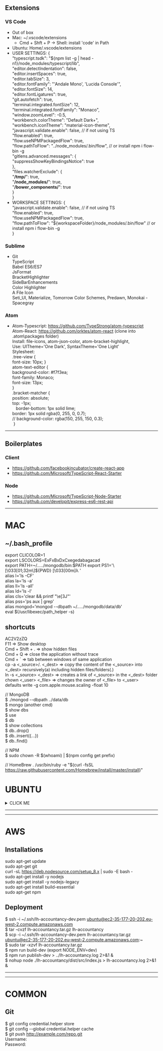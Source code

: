 

## Extensions ##

### VS Code ###
- Out of box
- Mac: ~/.vscode/extensions
  - Cmd + Shft + P -> Shell: install 'code' in Path
- Ubuntu: Home/.vscode/extensions
- USER SETTINGS: {  
    "typescript.tsdk": "${npm list -g | head -n1}/node_modules/typescript/lib",  
    "editor.detectIndentation": false,  
    "editor.insertSpaces": true,  
    "editor.tabSize": 3,  
    "editor.fontFamily": "'Andale Mono', 'Lucida Console'",  
    "editor.fontSize": 14,  
    "editor.fontLigatures": true,  
    "git.autofetch": true,  
    "terminal.integrated.fontSize": 12,  
    "terminal.integrated.fontFamily": "Monaco",  
    "window.zoomLevel": -0.5,  
    "workbench.colorTheme": "Default Dark+",  
    "workbench.iconTheme": "material-icon-theme",  
    "javascript.validate.enable": false, // if not using TS  
    "flow.enabled": true,  
    "flow.useNPMPackagedFlow": true,  
    "flow.pathToFlow": "../node_modules/.bin/flow", // or install npm i flow-bin -g  
    "gitlens.advanced.messages": {  
      "suppressShowKeyBindingsNotice": true  
   },  
   "files.watcherExclude": {  
      "**/tmp/**": true,  
      "**/node_modules/**": true,  
      "**/bower_components/**": true  
   }  
  }
- WORKSPACE SETTINGS: {  
    "javascript.validate.enable": false, // if not using TS  
    "flow.enabled": true,  
    "flow.useNPMPackagedFlow": true,  
    "flow.pathToFlow": "${workspaceFolder}/node_modules/.bin/flow" // or install npm i flow-bin -g  
  }

### Sublime ###
- Git  
TypeScript  
Babel ES6/ES7  
JsFormat  
BracketHighlighter  
SideBarEnhancements  
Color Highlighter  
A File Icon  
Seti_UI, Materialize, Tomorrow Color Schemes, Predawn, Monokai - Spacegray  

### Atom ###
- Atom-Typescript: https://github.com/TypeStrong/atom-typescript  
Atom-React: https://github.com/orktes/atom-react (clone into .atom\packages folder)  
Install: file-icons, atom-json-color, atom-bracket-highlight,  
Use: UITheme='One Dark', SyntaxTheme='One Light'  
Stylesheet:  
  .tree-view {  
    font-size: 10px; 
  }  
  atom-text-editor {  
    background-color: #f7f3ea;  
    font-family: Monaco;  
    font-size: 13px;  
  }  
  .bracket-matcher {  
    position: absolute;  
    top: -1px;  
    border-bottom: 1px solid lime;  
    border: 1px solid rgba(0, 255, 0, 0.7);  
    // background-color: rgba(150, 255, 150, 0.3);  
  }  

- - - -

## Boilerplates ##

### Client ###
- https://github.com/facebookincubator/create-react-app
- https://github.com/Microsoft/TypeScript-React-Starter

### Node ###
- https://github.com/Microsoft/TypeScript-Node-Starter
- https://github.com/developit/express-es6-rest-api


- - - -

# MAC #

## ~/.bash_profile ##
export CLICOLOR=1  
export LSCOLORS=ExFxBxDxCxegedabagacad  
export PATH=~/...../mongodb/bin:$PATH  
export PS1='\[\033[01;32m\]${PWD} \[\033[00m\]λ '  
alias l='ls -CF'  
alias la='ls -a'  
alias ll='ls -all'  
alias ld='ls -l'  
alias cls='clear && printf "\e[3J"'  
alias pss='ps aux | grep'  
alias mongod='mongod --dbpath ~/...../mongodb/data/db'  
eval $(/usr/libexec/path_helper -s)  

## shortcuts ##
AC2V2zZQ  
F11	=> Show desktop  
Cmd + Shift + . => show hidden files  
Cmd + Q 	=> close the application without trace  
Cmd + \`		=> tab between windows of same application  
cp -a <_source>/. <_dest> => copy the content of the <_source> into <_dest> recursively(a) including hidden files/folders(.)  
ln -s <_source> <_dest>	=> creates a link of <_source> in the <_dest> folder  
chown <_user> <_file> => changes the owner of <_file> to <_user>  
defaults write -g com.apple.mouse.scaling -float 10  

// MongoDB  
$ ./mongod --dbpath ../data/db  
$ mongo (another cmd)  
$ show dbs  
$ use <db>  
$ db  
$ show collections  
$ db.<collection>.drop()  
$ db.<collection>.insert({…})  
$ db.<collection>.find()  

// NPM  
$ sudo chown -R $(whoami) <path> | $(npm config get prefix)  

// HomeBrew . 
/usr/bin/ruby -e "$(curl -fsSL https://raw.githubusercontent.com/Homebrew/install/master/install)"  


# UBUNTU #

<details><summary>CLICK ME</summary>

## ~/.bashrc ##
'# alias l='ls -CF'  
'# alias la='ls -a'  
'# alias ll='ls -all'  
alias ld='ls -l'  
alias cls='clear && reset'  
PS1='\[\033[01;32m\]${PWD} \[\033[00m\]\$ '

## Programs ##
Gnome Tweaks, Gnome Global Application Menu, Docky (No need for Unity or Dash-to-dock),  
GIMP, VLC, K3b,  
Terminator,  
GParted, KDE Partition Manager, UNetbootin,  
https://atom.io, 

## Scripts ##
- sudo apt-get update  
- NodeJs: sudo apt-get install nodejs (may noy install the latest version)  
  curl -sL https://deb.nodesource.com/setup_8.x | sudo -E bash -  
  sudo apt-get install -y nodejs  
  sudo apt-get install nodejs-legacy  
- NPM: sudo apt-get install npm  
- GIT: sudo apt-get install git  
- Chrome: sudo apt-get install google-chrome-stable
- D (ntfs):  
sudo mkdir -p /media/c  
sudo fdisk -l (ex: sda3 is our D drive)  
sudo mount -t ntfs -o nls=utf8,umask=0222 /dev/sda3 /media/c  
- if there is a problem w/ icons:  
/usr/share/pixmaps/ or /usr/share/applications/ and open related files.  
- Printer: download drivers from http://support.brother.com/g/b/producttop.aspx?c=eu_ot&lang=en&prod=dcp9055cdn_eu_as  
ipp://192.168.1.9/ipp for the URI of the wifi printer (http://localhost:631/printers for administrations)  

## Terminator ##
- Profiles -> default -> Colours -> Built-in Schemes: Gruvbox dark  
- First open terminator and set the window size according to your need and comfort.  
Right click and go to preference and then to layout.  
Click on the terminal name under window and then save the layout.  
Thats it, It will open the terminator in the same size, as you have set up, next time you open it.  
- ~home/.config/terminator/config:  
[global_config]
  suppress_multiple_term_dialog = True
  title_font = Sans 8
[keybindings]
[layouts]
  [[default]]
    [[[child0]]]
      fullscreen = False
      last_active_term = 99a44a5b-9cc5-4c49-bdc8-6cac012dcfb8
      last_active_window = True
      maximised = False
      order = 0
      parent = ""
      position = 0:0
      size = 1912, 425
      title = /bin/bash
      type = Window
    [[[terminal1]]]
      order = 0
      parent = child0
      profile = default
      type = Terminal
      uuid = 99a44a5b-9cc5-4c49-bdc8-6cac012dcfb8
[plugins]
[profiles]
  [[default]]
    background_color = "#282828"
    background_darkness = 0.95
    background_type = transparent
    copy_on_selection = True
    cursor_color = "#aaaaaa"
    cursor_shape = ibeam
    font = Monospace 9
    foreground_color = "#ffffff"
    show_titlebar = False
    use_system_font = False

## Konsole ##
~/.config/konsolerc  
[Desktop Entry]
DefaultProfile=Default.profile
[Favorite Profiles]
Favorites=
[MainWindow]
Height 1080=480
Width 1920=1298
[TabBar]
ShowQuickButtons=true
TabBarVisibility=ShowTabBarWhenNeeded

~/.local/share/konsole/Default.profile  
[Appearance]
ColorScheme=Breeze
[General]
Name=Default
Parent=FALLBACK/


## Sublime Text 3 ##
- sudo add-apt-repository ppa:webupd8team/sublime-text-3
- sudo apt-get update
- sudo apt-get install sublime-text-installer  

## Docky ##
Open gconf-editor. Navigate to */apps/docky-2/Docky/Items/DockyItem/*. Change *Hue* to 1 DockyItemCommand to *gksu nautilus /usr/share/applications*. Click on your Docky Anchor. Type in your password. Navigate to the program icon you would like to change.  


## Plasma ##

edit */usr/share/plasma/layout-templates/org.kde.plasma.desktop.defaultPanel/contents/layout.js*:  
var panel = new Panel
var panelScreen = panel.screen
var freeEdges = {"bottom": true, "top": true, "left": true, "right": true}

for (i = 0; i < panelIds.length; ++i) {
    var tmpPanel = panelById(panelIds[i])
    if (tmpPanel.screen == panelScreen) {
        // Ignore the new panel
        if (tmpPanel.id != panel.id) {
            freeEdges[tmpPanel.location] = false;
        }
    }
}

if (freeEdges["bottom"] == true) {
    panel.location = "bottom";
} else if (freeEdges["top"] == true) {
    panel.location = "top";
} else if (freeEdges["left"] == true) {
    panel.location = "left";
} else if (freeEdges["right"] == true) {
    panel.location = "right";
} else {
    // There is no free edge, so leave the default value
    panel.location = "top";
}

panel.height = gridUnit * 2

var kickoff = panel.addWidget("org.kde.plasma.kickoff")
kickoff.currentConfigGroup = ["Shortcuts"]
kickoff.writeConfig("global", "Alt+F1")

//panel.addWidget("org.kde.plasma.showActivityManager")
panel.addWidget("org.kde.plasma.pager")
panel.addWidget("org.kde.plasma.taskmanager")

/* Next up is determining whether to add the Input Method Panel
 * widget to the panel or not. This is done based on whether
 * the system locale's language id is a member of the following
 * white list of languages which are known to pull in one of
 * our supported IME backends when chosen during installation
 * of common distributions. */

var langIds = ["as",    // Assamese
               "bn",    // Bengali
               "bo",    // Tibetan
               "brx",   // Bodo
               "doi",   // Dogri
               "gu",    // Gujarati
               "hi",    // Hindi
               "ja",    // Japanese
               "kn",    // Kannada
               "ko",    // Korean
               "kok",   // Konkani
               "ks",    // Kashmiri
               "lep",   // Lepcha
               "mai",   // Maithili
               "ml",    // Malayalam
               "mni",   // Manipuri
               "mr",    // Marathi
               "ne",    // Nepali
               "or",    // Odia
               "pa",    // Punjabi
               "sa",    // Sanskrit
               "sat",   // Santali
               "sd",    // Sindhi
               "si",    // Sinhala
               "ta",    // Tamil
               "te",    // Telugu
               "th",    // Thai
               "ur",    // Urdu
               "vi",    // Vietnamese
               "zh_CN", // Simplified Chinese
               "zh_TW"] // Traditional Chinese

if (langIds.indexOf(languageId) != -1) {
    panel.addWidget("org.kde.plasma.kimpanel");
}

panel.addWidget("org.kde.plasma.systemtray")
panel.addWidget("org.kde.plasma.digitalclock")

</details>
  
- - - -
- - - -

# AWS #

## Installations ##
sudo apt-get update  
sudo apt-get git  
curl -sL https://deb.nodesource.com/setup_8.x | sudo -E bash -  
sudo apt-get install -y nodejs  
sudo apt-get install -y nodejs-legacy  
sudo apt-get install build-essential  
sudo apt-get npm  

## Deployment ##
$ ssh -i \~/.ssh/lh-accountancy-dev.pem ubuntu@ec2-35-177-20-202.eu-west-2.compute.amazonaws.com  
$ tar -cvzf lh-accountancy.tar.gz lh-accountancy  
$ scp -i \~/.ssh/lh-accountancy-dev.pem lh-accountancy.tar.gz ubuntu@ec2-35-177-20-202.eu-west-2.compute.amazonaws.com:\~  
$ sudo tar -xzvf lh-accountancy.tar.gz  
$ npm run build-dev (export NODE_ENV=dev)  
$ npm run publish-dev > ../lh-accountancy.log 2>&1 &  
$ nohup node ./lh-accountancy/dist/src/index.js > lh-accountancy.log 2>&1 &  
  
  
- - - -
- - - -

# COMMON #

## Git ##
$ git config credential.helper store  
$ git config --global credential.helper cache  
$ git push http://example.com/repo.git  
Username: <type your username>  
Password: <type your password>  
  
